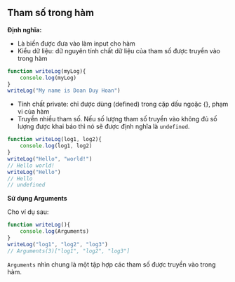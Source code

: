 ## Tham số trong hàm

**Định nghĩa:**
- Là biến được đưa vào làm input cho hàm
- Kiểu dữ liệu: dữ nguyên tính chất dữ liệu của tham số được truyền vào trong hàm

```js
function writeLog(myLog){
    console.log(myLog)
}
writeLog("My name is Doan Duy Hoan")
```

- Tính chất private: chỉ được dùng (defined) trong cặp dấu ngoặc {}, phạm vi của hàm
- Truyền nhiều tham số. Nếu số lượng tham số truyền vào không đủ số lượng được khai báo thì nó sẽ được định nghĩa là `undefined`.
```js
function writeLog(log1, log2){
    console.log(log1, log2)
}
writeLog("Hello", "world!")
// Hello world!
writeLog("Hello")
// Hello
// undefined
```

**Sử dụng Arguments**

Cho ví dụ sau:
```js
function writeLog(){
    console.log(Arguments)
}
writeLog("log1", "log2", "log3")
// Arguments(3)["log1", "log2", "log3"]
```
`Arguments` nhìn chung là một tập hợp các tham số được truyền vào trong hàm.
